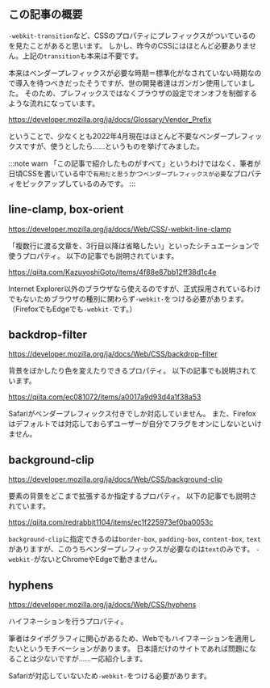 <!--
title:   今のCSSにはベンダープレフィックスはほぼ要らないけど、強いてつけるなら
tags:    CSS,ベンダープレフィックス
-->

## この記事の概要

`-webkit-transition`など、CSSのプロパティにプレフィックスがついているのを見たことがあると思います。
しかし、昨今のCSSにはほとんど必要ありません。上記の`transition`も本来は不要です。

本来はベンダープレフィックスが必要な時期＝標準化がなされていない時期なので導入を待つべきだったそうですが、世の開発者達はガンガン使用していました。
そのため、プレフィックスではなくブラウザの設定でオンオフを制御するような流れになっています。

https://developer.mozilla.org/ja/docs/Glossary/Vendor_Prefix

ということで、少なくとも2022年4月現在はほとんど不要なベンダープレフィックスですが、使うとしたら……というものを挙げてみました。

:::note warn
「この記事で紹介したものがすべて」というわけではなく、筆者が日頃CSSを書いている中で`有用だと思う`かつ`ベンダープレフィックスが必要`なプロパティをピックアップしているのみです。
:::

## line-clamp, box-orient

https://developer.mozilla.org/ja/docs/Web/CSS/-webkit-line-clamp

「複数行に渡る文章を、3行目以降は省略したい」といったシチュエーションで使うプロパティ。
以下の記事でも説明されています。

https://qiita.com/KazuyoshiGoto/items/4f88e87bb12ff38d1c4e

Internet Explorer以外のブラウザなら使えるのですが、正式採用されているわけでもないためブラウザの種別に関わらず`-webkit-`をつける必要があります。
（FirefoxでもEdgeでも`-webkit-`です。）

## backdrop-filter

https://developer.mozilla.org/ja/docs/Web/CSS/backdrop-filter

背景をぼかしたり色を変えたりできるプロパティ。
以下の記事でも説明されています。

https://qiita.com/ec081072/items/a0017a9d93d4a1f38a53

Safariがベンダープレフィックス付きでしか対応していません。
また、Firefoxはデフォルトでは対応しておらずユーザーが自分でフラグをオンにしないといけません。

## background-clip

https://developer.mozilla.org/ja/docs/Web/CSS/background-clip

要素の背景をどこまで拡張するか指定するプロパティ。
以下の記事でも説明されています。

https://qiita.com/redrabbit1104/items/ec1f225973ef0ba0053c

`background-clip`に指定できるのは`border-box`, `padding-box`, `content-box`, `text`がありますが、このうちベンダープレフィックスが必要なのは`text`のみです。
`-webkit-`がないとChromeやEdgeで動きません。

## hyphens

https://developer.mozilla.org/ja/docs/Web/CSS/hyphens

ハイフネーションを行うプロパティ。

筆者はタイポグラフィに関心があるため、Webでもハイフネーションを適用したいというモチベーションがあります。
日本語だけのサイトであれば問題になることは少ないですが……一応紹介します。

Safariが対応していないため`-webkit-`をつける必要があります。
